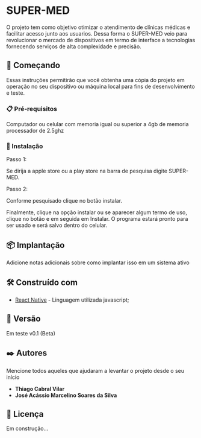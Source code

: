 # SUPER-MED

O projeto tem como objetivo otimizar o atendimento de clínicas médicas e facilitar acesso junto aos usuarios. Dessa forma o SUPER-MED veio para revolucionar o mercado de dispositivos em termo de interface a tecnologias fornecendo serviços de alta complexidade e precisão. 

## 🚀 Começando

Essas instruções permitirão que você obtenha uma cópia do projeto em operação no seu dispositivo ou máquina local para fins de desenvolvimento e teste.



### 📋 Pré-requisitos

Computador ou celular com memoria igual ou superior a 4gb de memoria processador de 2.5ghz



### 🔧 Instalação

Passo 1:

Se dirija a apple store ou a play store na barra de pesquisa digite SUPER-MED.

Passo 2:

Conforme pesquisado clique no botão instalar.

Finalmente, clique na opção instalar ou se aparecer algum termo de uso, clique no botão e em seguida em Instalar. O programa estará pronto para ser usado e será salvo dentro do celular.

## 📦 Implantação

Adicione notas adicionais sobre como implantar isso em um sistema ativo

## 🛠️ Construído com

* [React Native](https://reactnative.dev/) - Linguagem utilizada javascript;


## 📌 Versão

Em teste v0.1 (Beta)

## ✒️ Autores

Mencione todos aqueles que ajudaram a levantar o projeto desde o seu início

* **Thiago Cabral Vilar** 
* **José Acássio Marcelino Soares da Silva**  


## 📄 Licença

Em construção...

